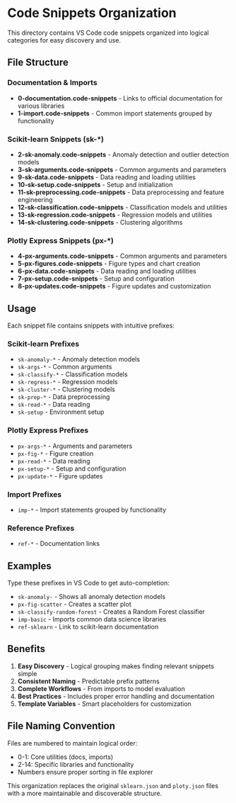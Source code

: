 # Code Snippets Organization

This directory contains VS Code code snippets organized into logical categories for easy discovery and use.

## File Structure

### Documentation & Imports
- **0-documentation.code-snippets** - Links to official documentation for various libraries
- **1-import.code-snippets** - Common import statements grouped by functionality

### Scikit-learn Snippets (sk-*)
- **2-sk-anomaly.code-snippets** - Anomaly detection and outlier detection models
- **3-sk-arguments.code-snippets** - Common arguments and parameters 
- **9-sk-data.code-snippets** - Data reading and loading utilities
- **10-sk-setup.code-snippets** - Setup and initialization
- **11-sk-preprocessing.code-snippets** - Data preprocessing and feature engineering
- **12-sk-classification.code-snippets** - Classification models and utilities
- **13-sk-regression.code-snippets** - Regression models and utilities
- **14-sk-clustering.code-snippets** - Clustering algorithms

### Plotly Express Snippets (px-*)
- **4-px-arguments.code-snippets** - Common arguments and parameters
- **5-px-figures.code-snippets** - Figure types and chart creation
- **6-px-data.code-snippets** - Data reading and loading utilities  
- **7-px-setup.code-snippets** - Setup and configuration
- **8-px-updates.code-snippets** - Figure updates and customization

## Usage

Each snippet file contains snippets with intuitive prefixes:

### Scikit-learn Prefixes
- `sk-anomaly-*` - Anomaly detection models
- `sk-args-*` - Common arguments  
- `sk-classify-*` - Classification models
- `sk-regress-*` - Regression models
- `sk-cluster-*` - Clustering models
- `sk-prep-*` - Data preprocessing
- `sk-read-*` - Data reading
- `sk-setup` - Environment setup

### Plotly Express Prefixes  
- `px-args-*` - Arguments and parameters
- `px-fig-*` - Figure creation
- `px-read-*` - Data reading
- `px-setup-*` - Setup and configuration
- `px-update-*` - Figure updates

### Import Prefixes
- `imp-*` - Import statements grouped by functionality

### Reference Prefixes
- `ref-*` - Documentation links

## Examples

Type these prefixes in VS Code to get auto-completion:

- `sk-anomaly-` - Shows all anomaly detection models
- `px-fig-scatter` - Creates a scatter plot
- `sk-classify-random-forest` - Creates a Random Forest classifier
- `imp-basic` - Imports common data science libraries
- `ref-sklearn` - Link to scikit-learn documentation

## Benefits

1. **Easy Discovery** - Logical grouping makes finding relevant snippets simple
2. **Consistent Naming** - Predictable prefix patterns
3. **Complete Workflows** - From imports to model evaluation
4. **Best Practices** - Includes proper error handling and documentation
5. **Template Variables** - Smart placeholders for customization

## File Naming Convention

Files are numbered to maintain logical order:
- 0-1: Core utilities (docs, imports)  
- 2-14: Specific libraries and functionality
- Numbers ensure proper sorting in file explorer

This organization replaces the original `sklearn.json` and `ploty.json` files with a more maintainable and discoverable structure.
